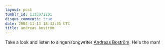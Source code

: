 ```yaml
---
layout: post
tumblr_id: 1133071201
disqus_comments: true
date: 2004-11-13 18:43:35 UTC
title: andreas boström
---
```


Take a look and listen to singer/songwriter <a href="http://bostrom.flajm.se/" target="_blank">Andreas Boström</a>. He's the man!
